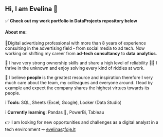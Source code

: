 ## Hi, I am Evelina :vulcan_salute:

:white_check_mark: **Check out my work portfolio in DataProjects repository below**

#### About me:

:triangular_flag_on_post:Digital advertising professional with more than 8 years of experience consulting in the advertising field - from social media to ad tech. Now working on shifting my career from **ad-tech** **consultancy** to **data** **analytics**. 

:triangular_flag_on_post: I have very strong ownership skills and share a high level of reliability :raising_hand_woman: I thrive in the unknown and enjoy solving every kind of riddles at work. 

:triangular_flag_on_post: I believe **people** is the greatest resource and inspiration therefore I very much care about the team, my colleagues and everyone around. I lead by example and expect the company shares the highest virtues towards its people. 

:grey_exclamation: **Tools**: SQL, Sheets (Excel, Google), Looker (Data Studio)

:grey_exclamation: **Currently** **learning**: Pandas :panda_face:, PowerBi, Tableau

:point_right: I am looking for new opportunities and challenges as a digital analyst in a tech environment ➙ evelina@foje.lt
